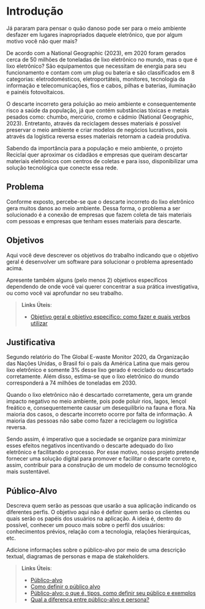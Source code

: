 # Introdução

Já pararam para pensar o quão danoso pode ser para o meio ambiente desfazer em lugares inapropriados daquele eletrônico, que por algum motivo você não quer mais?  

De acordo com a National Geographic (2023), em 2020 foram gerados cerca de 50 milhões de toneladas de lixo eletrônico no mundo, mas o que é lixo eletrônico?  São equipamentos que necessitam de energia para seu funcionamento e contam com um plug ou bateria e são classificados em 8 categorias: eletrodomésticos, eletroportáteis, monitores, tecnologia da informação e telecomunicações, fios e cabos, pilhas e baterias, iluminação e painéis fotovoltaicos. 

O descarte incorreto gera poluição ao meio ambiente e consequentemente risco a saúde da população, já que contém substâncias tóxicas e metais pesados como: chumbo, mercúrio, cromo e cádmio (National Geographic, 2023). Entretanto, através da reciclagem desses materiais é possível preservar o meio ambiente e criar modelos de negócios lucrativos, pois através da logística reversa esses materiais retornam a cadeia produtiva. 

Sabendo da importância para a população e meio ambiente, o projeto Reciclaí quer aproximar os cidadãos e empresas que queiram descartar materiais eletrônicos com centros de coletas e para isso, disponibilizar uma solução tecnológica que conecte essa rede. 

## Problema

Conforme exposto, percebe-se que o descarte incorreto do lixo eletrônico gera muitos danos ao meio ambiente. Dessa forma, o problema a ser solucionado é a conexão de empresas que fazem coleta de tais materiais com pessoas e empresas que tenham esses materiais para descarte. 

## Objetivos

Aqui você deve descrever os objetivos do trabalho indicando que o objetivo geral é desenvolver um software para solucionar o problema apresentado acima. 

Apresente também alguns (pelo menos 2) objetivos específicos dependendo de onde você vai querer concentrar a sua prática investigativa, ou como você vai aprofundar no seu trabalho.
 
> **Links Úteis**:
> - [Objetivo geral e objetivo específico: como fazer e quais verbos utilizar](https://blog.mettzer.com/diferenca-entre-objetivo-geral-e-objetivo-especifico/)

## Justificativa

Segundo relatório do The Global E-waste Monitor 2020, da Organização das Nações Unidas, o Brasil foi o país da América Latina que mais gerou lixo eletrônico e somente 3% desse lixo gerado é reciclado ou descartado corretamente.  Além disso, estima-se que o lixo eletrônico do mundo corresponderá a 74 milhões de toneladas em 2030. 

Quando o lixo eletrônico não é descartado corretamente, gera um grande impacto negativo no meio ambiente, pois pode poluir rios, lagos, lençol freático e, consequentemente causar um desequilíbrio na fauna e flora. Na maioria dos casos, o descarte incorreto ocorre por falta de informação. A maioria das pessoas não sabe como fazer a reciclagem ou logística reversa. 

Sendo assim, é imperativo que a sociedade se organize para minimizar esses efeitos negativos incentivando o descarte adequado do lixo eletrônico e facilitando o processo. Por esse motivo, nosso projeto pretende fornecer uma solução digital para promover e facilitar o descarte correto e, assim, contribuir para a construção de um modelo de consumo tecnológico mais sustentável. 

## Público-Alvo

Descreva quem serão as pessoas que usarão a sua aplicação indicando os diferentes perfis. O objetivo aqui não é definir quem serão os clientes ou quais serão os papéis dos usuários na aplicação. A ideia é, dentro do possível, conhecer um pouco mais sobre o perfil dos usuários: conhecimentos prévios, relação com a tecnologia, relações
hierárquicas, etc.

Adicione informações sobre o público-alvo por meio de uma descrição textual, diagramas de personas e mapa de stakeholders.

> **Links Úteis**:
> - [Público-alvo](https://blog.hotmart.com/pt-br/publico-alvo/)
> - [Como definir o público alvo](https://exame.com/pme/5-dicas-essenciais-para-definir-o-publico-alvo-do-seu-negocio/)
> - [Público-alvo: o que é, tipos, como definir seu público e exemplos](https://klickpages.com.br/blog/publico-alvo-o-que-e/)
> - [Qual a diferença entre público-alvo e persona?](https://rockcontent.com/blog/diferenca-publico-alvo-e-persona/)
